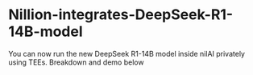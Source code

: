 # Nillion-integrates-DeepSeek-R1-14B-model
 You can now run the new DeepSeek R1-14B model inside nilAI privately using TEEs.  Breakdown and demo below 
